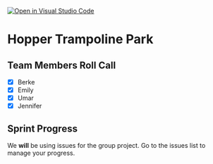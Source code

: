 [![Open in Visual Studio Code](https://classroom.github.com/assets/open-in-vscode-c66648af7eb3fe8bc4f294546bfd86ef473780cde1dea487d3c4ff354943c9ae.svg)](https://classroom.github.com/online_ide?assignment_repo_id=8035947&assignment_repo_type=AssignmentRepo)

# Hopper Trampoline Park

## Team Members Roll Call

- [X] Berke
- [x] Emily
- [x] Umar
- [x] Jennifer

## Sprint Progress

We **will** be using issues for the group project. Go to the issues list to manage your progress.

